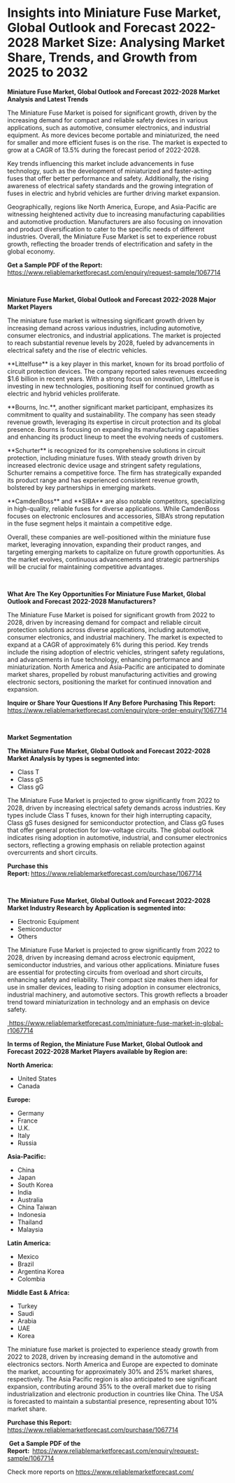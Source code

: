 <p><h1>Insights into Miniature Fuse Market, Global Outlook and Forecast 2022-2028 Market Size: Analysing Market Share, Trends, and Growth from 2025 to 2032</h1></p><p><strong>Miniature Fuse Market, Global Outlook and Forecast 2022-2028 Market Analysis and Latest Trends</strong></p>
<p><p>The Miniature Fuse Market is poised for significant growth, driven by the increasing demand for compact and reliable safety devices in various applications, such as automotive, consumer electronics, and industrial equipment. As more devices become portable and miniaturized, the need for smaller and more efficient fuses is on the rise. The market is expected to grow at a CAGR of 13.5% during the forecast period of 2022-2028. </p><p>Key trends influencing this market include advancements in fuse technology, such as the development of miniaturized and faster-acting fuses that offer better performance and safety. Additionally, the rising awareness of electrical safety standards and the growing integration of fuses in electric and hybrid vehicles are further driving market expansion. </p><p>Geographically, regions like North America, Europe, and Asia-Pacific are witnessing heightened activity due to increasing manufacturing capabilities and automotive production. Manufacturers are also focusing on innovation and product diversification to cater to the specific needs of different industries. Overall, the Miniature Fuse Market is set to experience robust growth, reflecting the broader trends of electrification and safety in the global economy.</p></p>
<p><strong>Get a Sample PDF of the Report:&nbsp;</strong> <a href="https://www.reliablemarketforecast.com/enquiry/request-sample/1067714?utm_campaign=3100&utm_medium=2&utm_source=Github&utm_content=ia&utm_term=21032025&utm_id=miniature-fuse-market-global-outlook-and-forecast-2022-2028">https://www.reliablemarketforecast.com/enquiry/request-sample/1067714</a></p>
<p>&nbsp;</p>
<p><strong>Miniature Fuse Market, Global Outlook and Forecast 2022-2028 Major Market Players</strong></p>
<p><p>The miniature fuse market is witnessing significant growth driven by increasing demand across various industries, including automotive, consumer electronics, and industrial applications. The market is projected to reach substantial revenue levels by 2028, fueled by advancements in electrical safety and the rise of electric vehicles.</p><p>**Littelfuse** is a key player in this market, known for its broad portfolio of circuit protection devices. The company reported sales revenues exceeding $1.6 billion in recent years. With a strong focus on innovation, Littelfuse is investing in new technologies, positioning itself for continued growth as electric and hybrid vehicles proliferate.</p><p>**Bourns, Inc.**, another significant market participant, emphasizes its commitment to quality and sustainability. The company has seen steady revenue growth, leveraging its expertise in circuit protection and its global presence. Bourns is focusing on expanding its manufacturing capabilities and enhancing its product lineup to meet the evolving needs of customers.</p><p>**Schurter** is recognized for its comprehensive solutions in circuit protection, including miniature fuses. With steady growth driven by increased electronic device usage and stringent safety regulations, Schurter remains a competitive force. The firm has strategically expanded its product range and has experienced consistent revenue growth, bolstered by key partnerships in emerging markets.</p><p>**CamdenBoss** and **SIBA** are also notable competitors, specializing in high-quality, reliable fuses for diverse applications. While CamdenBoss focuses on electronic enclosures and accessories, SIBA’s strong reputation in the fuse segment helps it maintain a competitive edge.</p><p>Overall, these companies are well-positioned within the miniature fuse market, leveraging innovation, expanding their product ranges, and targeting emerging markets to capitalize on future growth opportunities. As the market evolves, continuous advancements and strategic partnerships will be crucial for maintaining competitive advantages.</p></p>
<p>&nbsp;</p>
<p><strong>What Are The Key Opportunities For Miniature Fuse Market, Global Outlook and Forecast 2022-2028 Manufacturers?</strong></p>
<p><p>The Miniature Fuse Market is poised for significant growth from 2022 to 2028, driven by increasing demand for compact and reliable circuit protection solutions across diverse applications, including automotive, consumer electronics, and industrial machinery. The market is expected to expand at a CAGR of approximately 6% during this period. Key trends include the rising adoption of electric vehicles, stringent safety regulations, and advancements in fuse technology, enhancing performance and miniaturization. North America and Asia-Pacific are anticipated to dominate market shares, propelled by robust manufacturing activities and growing electronic sectors, positioning the market for continued innovation and expansion.</p></p>
<p><strong>Inquire or Share Your Questions If Any Before Purchasing This Report:</strong> <a href="https://www.reliablemarketforecast.com/enquiry/pre-order-enquiry/1067714?utm_campaign=3100&utm_medium=2&utm_source=Github&utm_content=ia&utm_term=21032025&utm_id=miniature-fuse-market-global-outlook-and-forecast-2022-2028">https://www.reliablemarketforecast.com/enquiry/pre-order-enquiry/1067714</a></p>
<p>&nbsp;</p>
<p><strong>Market Segmentation</strong></p>
<p><strong>The Miniature Fuse Market, Global Outlook and Forecast 2022-2028 Market Analysis by types is segmented into:</strong></p>
<p><ul><li>Class T</li><li>Class gS</li><li>Class gG</li></ul></p>
<p><p>The Miniature Fuse Market is projected to grow significantly from 2022 to 2028, driven by increasing electrical safety demands across industries. Key types include Class T fuses, known for their high interrupting capacity, Class gS fuses designed for semiconductor protection, and Class gG fuses that offer general protection for low-voltage circuits. The global outlook indicates rising adoption in automotive, industrial, and consumer electronics sectors, reflecting a growing emphasis on reliable protection against overcurrents and short circuits.</p></p>
<p><strong>Purchase this Report:&nbsp;</strong><a href="https://www.reliablemarketforecast.com/purchase/1067714?utm_campaign=3100&utm_medium=2&utm_source=Github&utm_content=ia&utm_term=21032025&utm_id=miniature-fuse-market-global-outlook-and-forecast-2022-2028">https://www.reliablemarketforecast.com/purchase/1067714</a></p>
<p>&nbsp;</p>
<p><strong>The Miniature Fuse Market, Global Outlook and Forecast 2022-2028 Market Industry Research by Application is segmented into:</strong></p>
<p><ul><li>Electronic Equipment</li><li>Semiconductor</li><li>Others</li></ul></p>
<p><p>The Miniature Fuse Market is projected to grow significantly from 2022 to 2028, driven by increasing demand across electronic equipment, semiconductor industries, and various other applications. Miniature fuses are essential for protecting circuits from overload and short circuits, enhancing safety and reliability. Their compact size makes them ideal for use in smaller devices, leading to rising adoption in consumer electronics, industrial machinery, and automotive sectors. This growth reflects a broader trend toward miniaturization in technology and an emphasis on device safety.</p></p>
<p><a href="https://www.reliablemarketforecast.com/miniature-fuse-market-in-global-r1067714?utm_campaign=3100&utm_medium=2&utm_source=Github&utm_content=ia&utm_term=21032025&utm_id=miniature-fuse-market-global-outlook-and-forecast-2022-2028">&nbsp;https://www.reliablemarketforecast.com/miniature-fuse-market-in-global-r1067714</a></p>
<p><strong>In terms of Region, the Miniature Fuse Market, Global Outlook and Forecast 2022-2028 Market Players available by Region are:</strong></p>
<p>
    <p> <strong> North America: </strong>
        <ul>
            <li>United States</li>
            <li>Canada</li>
        </ul>
        </p> 
    <p> <strong> Europe: </strong>
        <ul>
            <li>Germany</li>
            <li>France</li>
            <li>U.K.</li>
            <li>Italy</li>
            <li>Russia</li>
        </ul>
        </p> 
    <p> <strong> Asia-Pacific: </strong>
        <ul>
            <li>China</li>
            <li>Japan</li>
            <li>South Korea</li>
            <li>India</li>
            <li>Australia</li>
            <li>China Taiwan</li>
            <li>Indonesia</li>
            <li>Thailand</li>
            <li>Malaysia</li>
        </ul>
        </p> 
    <p> <strong> Latin America: </strong>
        <ul>
            <li>Mexico</li>
            <li>Brazil</li>
            <li>Argentina Korea</li>
            <li>Colombia</li>
        </ul>
        </p> 
    <p> <strong> Middle East & Africa: </strong>
        <ul>
            <li>Turkey</li>
            <li>Saudi</li>
            <li>Arabia</li>
            <li>UAE</li>
            <li>Korea</li>
        </ul>
    </p>
    </p>
<p><p>The miniature fuse market is projected to experience steady growth from 2022 to 2028, driven by increasing demand in the automotive and electronics sectors. North America and Europe are expected to dominate the market, accounting for approximately 30% and 25% market shares, respectively. The Asia Pacific region is also anticipated to see significant expansion, contributing around 35% to the overall market due to rising industrialization and electronic production in countries like China. The USA is forecasted to maintain a substantial presence, representing about 10% market share.</p></p>
<p><strong>Purchase this Report: </strong><a href="https://www.reliablemarketforecast.com/purchase/1067714?utm_campaign=3100&utm_medium=2&utm_source=Github&utm_content=ia&utm_term=21032025&utm_id=miniature-fuse-market-global-outlook-and-forecast-2022-2028">https://www.reliablemarketforecast.com/purchase/1067714</a></p>
<p>&nbsp;<strong>Get a Sample PDF of the Report:&nbsp;&nbsp;</strong><a href="https://www.reliablemarketforecast.com/enquiry/request-sample/1067714?utm_campaign=3100&utm_medium=2&utm_source=Github&utm_content=ia&utm_term=21032025&utm_id=miniature-fuse-market-global-outlook-and-forecast-2022-2028">https://www.reliablemarketforecast.com/enquiry/request-sample/1067714</a></p>
<p><strong></strong></p>
<p>Check more reports on <a href="https://www.reliablemarketforecast.com/?utm_campaign=3100&utm_medium=2&utm_source=Github&utm_content=ia&utm_term=21032025&utm_id=miniature-fuse-market-global-outlook-and-forecast-2022-2028">https://www.reliablemarketforecast.com/</a></p>